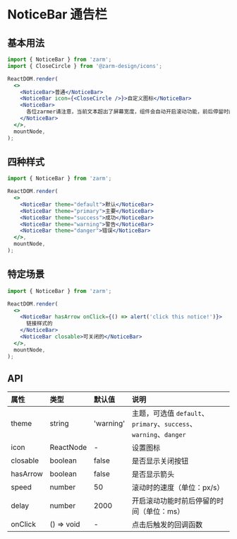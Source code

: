 # NoticeBar 通告栏

## 基本用法

```jsx
import { NoticeBar } from 'zarm';
import { CloseCircle } from '@zarm-design/icons';

ReactDOM.render(
  <>
    <NoticeBar>普通</NoticeBar>
    <NoticeBar icon={<CloseCircle />}>自定义图标</NoticeBar>
    <NoticeBar>
      各位zarmer请注意，当前文本超出了屏幕宽度，组件会自动开启滚动功能，前后停留时间和滚动速度可以自定义设置，更多用法请参见使用文档。
    </NoticeBar>
  </>,
  mountNode,
);
```

## 四种样式

```jsx
import { NoticeBar } from 'zarm';

ReactDOM.render(
  <>
    <NoticeBar theme="default">默认</NoticeBar>
    <NoticeBar theme="primary">主要</NoticeBar>
    <NoticeBar theme="success">成功</NoticeBar>
    <NoticeBar theme="warning">警告</NoticeBar>
    <NoticeBar theme="danger">错误</NoticeBar>
  </>,
  mountNode,
);
```

## 特定场景

```jsx
import { NoticeBar } from 'zarm';

ReactDOM.render(
  <>
    <NoticeBar hasArrow onClick={() => alert('click this notice!')}>
      链接样式的
    </NoticeBar>
    <NoticeBar closable>可关闭的</NoticeBar>
  </>,
  mountNode,
);
```

## API

| 属性     | 类型       | 默认值    | 说明                                                              |
| :------- | :--------- | :-------- | :---------------------------------------------------------------- |
| theme    | string     | 'warning' | 主题，可选值 `default`、`primary`、`success`、`warning`、`danger` |
| icon     | ReactNode  | -         | 设置图标                                                          |
| closable | boolean    | false     | 是否显示关闭按钮                                                  |
| hasArrow | boolean    | false     | 是否显示箭头                                                      |
| speed    | number     | 50        | 滚动时的速度（单位：px/s）                                        |
| delay    | number     | 2000      | 开启滚动功能时前后停留的时间（单位：ms）                          |
| onClick  | () => void | -         | 点击后触发的回调函数                                              |
